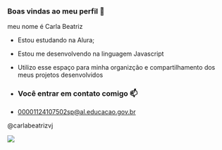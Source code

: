 ### Boas vindas ao meu perfil 💙

meu nome é Carla Beatriz 

- Estou estudando na Alura;
- Estou me desenvolvendo na linguagem Javascript
- Utilizo esse espaço para minha organizção e compartilhamento dos meus projetos desenvolvidos

- ### Você entrar em contato comigo 📫

- 00001124107502sp@al.educacao.gov.br

@carlabeatrizvj

![](https://tenor.com/pt-BR/view/kisses-gif-23353976)
